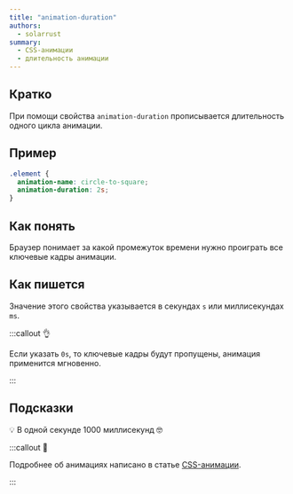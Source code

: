 ```yaml
---
title: "animation-duration"
authors:
  - solarrust
summary:
  - CSS-анимации
  - длительность анимации
---
```


## Кратко

При помощи свойства `animation-duration` прописывается длительность одного цикла анимации.

## Пример

```css
.element {
  animation-name: circle-to-square;
  animation-duration: 2s;
}
```

## Как понять

Браузер понимает за какой промежуток времени нужно проиграть все ключевые кадры анимации.

## Как пишется

Значение этого свойства указывается в секундах `s` или миллисекундах `ms`.

:::callout 👌

Если указать `0s`, то ключевые кадры будут пропущены, анимация применится мгновенно.

:::

## Подсказки

💡 В одной секунде 1000 миллисекунд 🤓

:::callout 🦄

Подробнее об анимациях написано в статье [CSS-анимации](/css/articles/animation).

:::
